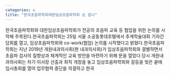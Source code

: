 ```yaml
---
categories: e
title: "한국초음파학회대한임상초음파학회 손 잡나"
---
```

한국초음파학회와 대한임상초음파학회가 전공의 초음파 교육 등 협업을 위한 논의를 시작해 주목된다.한국초음파학회는 25일 서울 소공동롯데호텔에서 추계학술대회 기자간담회를 열고, 임상초음파학회와 co-work(협업) 논의를 시작했다고 밝혔다.한국초음파학회는 지난 2019년 개원내과의사회(현 내과의사회)가 임상초음파학회와 결별하면서 초음파 검사의 질향상과 체계적인 교육 방안을 마련하기 위해 문을 열었다.당시 개원내과의사회는 차기 이사장 선출과 회칙 개정을 놓고 임상초음파학회와 갈등을 빚은 끝에 임시총회를 열어 업무협력 중단을 의결하고 한국
